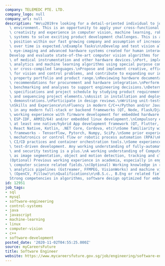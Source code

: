 ```yaml
---
company: TELEMEDC PTE. LTD.
company_logo: null
company_url: null
description: "We\u2019re looking for a detail-oriented individual to join our team\
  \ environment. This is an opportunity to apply your cross-functional skill-sets,\
  \ creativity and experience in computer vision, machine learning, robotics and control\
  \ systems to solve exciting product development challenges. This is a high-visibility\
  \ position within our fast growing company and assumption of increased responsibilities\
  \ over time is expected.\nExample Tasks\n\nDevelop and test vision algorithms for\
  \ eye-imaging and advanced hardware systems created for human interaction environments.\n\
  Develop and evaluate state-of-the-art computer vision algorithms for real-time control\
  \ of medical instrumentation and other hardware devices.\nPort, implement, and optimize\
  \ analytics and machine learning algorithms using special purpose computing architectures\
  \ or cross-compiled languages.\nPropose and implement creative, efficient solutions\
  \ for vision and control problems, and contribute to expanding our intellectual\
  \ property portfolio and product range.\nReviewing hardware documentation, provide\
  \ recommendations for procurement and hardware integration.\nPerform technical performance\
  \ benchmarking and analyses to support engineering decisions.\nDetermine project\
  \ specifications and project schedule by studying product requirements, specifications\
  \ and sequencing project elements.\nAssist in installation and deployment of product\
  \ demonstrations.\nParticipate in design reviews.\nWriting unit-tests and API documentation.\n\
  \nSkills and Experience\n\nFluency in modern C/C++/Python and/or Javascript.\nFluency\
  \ in any modern full-stack or backend frameworks (QT, Node, Flask/Django,)\nSome\
  \ working experience with firmware development for embedded hardware platforms (Arduino,\
  \ ESP-IDF, ARM32/64) and/or embedded linux development.\nCompulsory experience in\
  \ at least one native/hybrid App development framework (QT, Flutter, iOS, Android,\
  \ React Native, Kotlin, .NET Core, Cordova, etc)\nSome familiarity with deep learning\
  \ frameworks - TensorFlow, Pytorch, Numpy, SciPy.\nSome prior experience in either\
  \ mechatronics or control flow or robotic process automation (RPA)\nKnowledge in\
  \ CI/CD practices and container orchestration tools.\nSome experience with unit-testing,\
  \ test-driven development. Any working understanding of fully-automated, feature/branch\
  \ and security testing is a plus.\nA working understanding of Computer Vision such\
  \ as image segmentation, object and motion detection, tracking and classification.\n\
  (Optional) Previous working experience in academia, especially in engineering or\
  \ computer science related fields.\n(Optional) Working knowledge in real-time video\
  \ analytics pipelines (Gstreamer, FFMPEG, VisionWorks) and machine vision frameworks\
  \ (OpenCV, Pillow)\n\nQualifications\n\nB.S.c., B.Eng or related fields/disciplines.\n\
  Strong competencies in algorithms, software design optimized for embedded systems.\n"
id: 12951
job_tags:
- sql
- mysql
- software-engineering
- control-systems
- java
- javascript
- machine-learning
- linux
- computer-vision
- c++
- software-development
posted_date: '2020-11-02T04:55:25.000Z'
source: myCareersFuture
title: Software Engineer
website: https://www.mycareersfuture.gov.sg/job/engineering/software-engineer-telemedc-5642487adbf78e923ca3715bc7bb47d3
---
```

